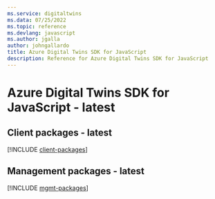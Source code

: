 ```yaml
---
ms.service: digitaltwins
ms.data: 07/25/2022
ms.topic: reference
ms.devlang: javascript
ms.author: jgalla
author: johngallardo
title: Azure Digital Twins SDK for JavaScript
description: Reference for Azure Digital Twins SDK for JavaScript
---
```

# Azure Digital Twins SDK for JavaScript - latest

## Client packages - latest
[!INCLUDE [client-packages](digital-twins-client-index.md)]
## Management packages - latest
[!INCLUDE [mgmt-packages](digital-twins-mgmt-index.md)]